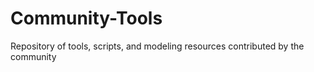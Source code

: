 # Community-Tools
Repository of tools, scripts, and modeling resources contributed by the community

